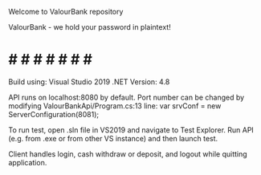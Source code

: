 Welcome to ValourBank repository

ValourBank - we hold your password in plaintext!

# # # # # # # # #

Build using: Visual Studio 2019
.NET Version: 4.8

API runs on localhost:8080 by default.
Port number can be changed by modifying ValourBankApi/Program.cs:13 line:
var srvConf = new ServerConfiguration(8081);

To run test, open .sln file in VS2019 and navigate to Test Explorer. Run API (e.g. from .exe or from other VS instance) and then launch test.

Client handles login, cash withdraw or deposit, and logout while quitting application. 
